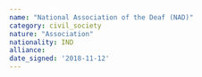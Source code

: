 ```yaml
---
name: "National Association of the Deaf (NAD)"
category: civil_society
nature: "Association"
nationality: IND
alliance: 
date_signed: '2018-11-12'
---
```

    